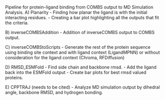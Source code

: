 Pipeline for protein-ligand binding from COMBS output to MD Simulation Analysis.
A) Planarity 
      - Finding how planar the ligand is with the initial interacting residues.
      - Creating a bar plot highlighting all the outputs that fit the criteria.

B) inverseCOMBSAddition 
      - Addition of inverseCOMBS output to COMBS output.

C) inverseCOMBStoScripts
      - Generate the rest of the protein sequence using binding site context and with ligand context (LigandMPNN) or without consideration for the ligand context (Chroma, RFDiffusion)

D) RMSD_ESMFold
      - Find side chain and backbone rmsd. 
      - Add the ligand back into the ESMFold output
      - Create bar plots for best rmsd valued proteins.

E) CPPTRAJ (needs to be cited)
      - Analyze MD simulation output by dihedral angle, backbone RMSD, and hydrogen bonding.
